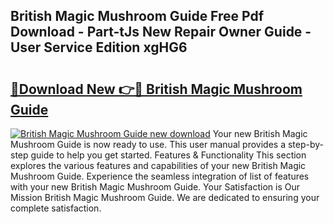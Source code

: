 ## British Magic Mushroom Guide Free Pdf Download - Part-tJs New Repair Owner Guide - User Service Edition xgHG6

# <h2><a href="http://bc46295.oget.top/?id=British+Magic+Mushroom+Guide">🔗Download New 👉🔴 British Magic Mushroom Guide</a></h2>

[![British Magic Mushroom Guide new download](https://i.imgur.com/5g1atiW.png)](http://bc46295.oget.top/?id=British+Magic+Mushroom+Guide)
Your new British Magic Mushroom Guide is now ready to use. This user manual provides a step-by-step guide to help you get started. Features & Functionality This section explores the various features and capabilities of your new British Magic Mushroom Guide. Experience the seamless integration of list of features with your new British Magic Mushroom Guide. Your Satisfaction is Our Mission British Magic Mushroom Guide. We are dedicated to ensuring your complete satisfaction.
